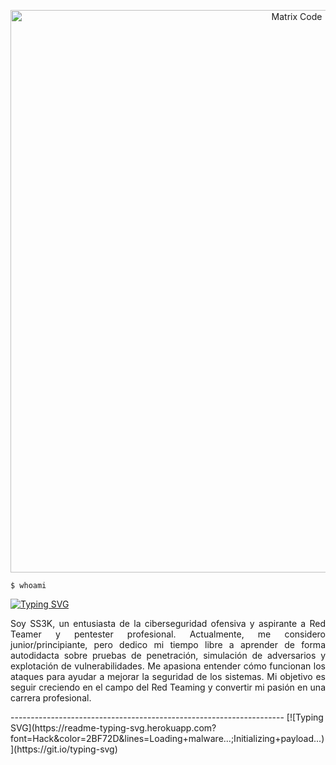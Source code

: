 <!-- Ejemplo con GIF centrado -->
<p align="center">
  <img src="https://media2.giphy.com/media/v1.Y2lkPTc5MGI3NjExYXo2and2MTJrZmtqZDA3eXpmZDd6aWdvd3Y4M2twaXg3MGFuYnB2YyZlcD12MV9pbnRlcm5hbF9naWZfYnlfaWQmY3Q9Zw/bJ4TVNYNUympPgcpem/giphy.gif" width="900" alt="Matrix Code">
</p>

`$ whoami` 

[![Typing SVG](https://readme-typing-svg.demolab.com?font=Doto&weight=600&size=30&duration=3000&pause=1000&color=BF00F7&center=true&width=800&height=43&lines=Soy+'SS3K';Soy+estudiante+autodidacta;Soy+entusiasta+de+la+tecnolog%C3%ADa)](https://git.io/typing-svg)

<p align="justify">
Soy SS3K, un entusiasta de la ciberseguridad ofensiva y aspirante a Red Teamer y pentester profesional. Actualmente, me considero junior/principiante, pero dedico mi tiempo libre a aprender de forma autodidacta sobre pruebas de penetración, simulación de adversarios y explotación de vulnerabilidades. Me apasiona entender cómo funcionan los ataques para ayudar a mejorar la seguridad de los sistemas. Mi objetivo es seguir creciendo en el campo del Red Teaming y convertir mi pasión en una carrera profesional.
</p>
--------------------------------------------------------------------
[![Typing SVG](https://readme-typing-svg.herokuapp.com?font=Hack&color=2BF72D&lines=Loading+malware...;Initializing+payload...)](https://git.io/typing-svg)

